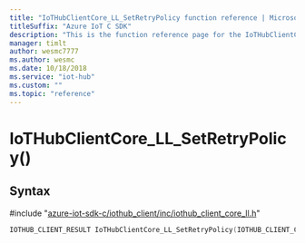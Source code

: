 ```yaml
---                             
title: "IoTHubClientCore_LL_SetRetryPolicy function reference | Microsoft Docs" 
titleSuffix: "Azure IoT C SDK"            
description: "This is the function reference page for the IoTHubClientCore_LL_SetRetryPolicy() function in the Azure IoT C SDK. This SDK is used with Azure IoT Hub and Azure IoT Hub Device Provisioning Service"            
manager: timlt                 
author: wesmc7777              
ms.author: wesmc               
ms.date: 10/18/2018                    
ms.service: "iot-hub"             
ms.custom: ""                
ms.topic: "reference"        
---                            
```


# IoTHubClientCore_LL_SetRetryPolicy()

## Syntax

\#include "[azure-iot-sdk-c/iothub_client/inc/iothub_client_core_ll.h](../iothub-client-core-ll-h.md)"  
```C
IOTHUB_CLIENT_RESULT IoTHubClientCore_LL_SetRetryPolicy(IOTHUB_CLIENT_CORE_LL_HANDLE  C2);
```

